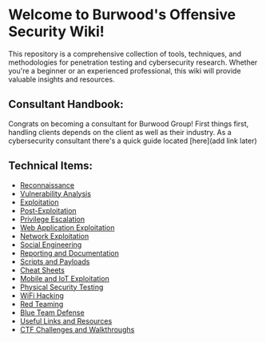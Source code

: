 # Welcome to Burwood's Offensive Security Wiki! 

This repository is a comprehensive collection of tools, techniques, and methodologies for penetration testing and cybersecurity research. Whether you're a beginner or an experienced professional, this wiki will provide valuable insights and resources.

## Consultant Handbook: 
Congrats on becoming a consultant for Burwood Group! First things first, handling clients depends on the client as well as their industry. As a cybersecurity consultant there's a quick guide located [here](add link later)

## Technical Items:
- [Reconnaissance](https://github.com/mdburwood/Offensive-Security-Wiki/tree/main/Reconnaissance)
- [Vulnerability Analysis](https://github.com/mdburwood/Offensive-Security-Wiki/tree/main/Vulnerability%20Analysis)
- [Exploitation](https://github.com/mdburwood/Offensive-Security-Wiki/tree/main/Exploitation)
- [Post-Exploitation](https://github.com/mdburwood/Offensive-Security-Wiki/tree/main/Post-Exploitation)
- [Privilege Escalation](https://github.com/mdburwood/Offensive-Security-Wiki/tree/main/Privilege%20Escalation)
- [Web Application Exploitation](https://github.com/mdburwood/Offensive-Security-Wiki/tree/main/Web%20Application%20Exploitation)
- [Network Exploitation](https://github.com/mdburwood/Offensive-Security-Wiki/tree/main/Network%20Exploitation)
- [Social Engineering](https://github.com/mdburwood/Offensive-Security-Wiki/tree/main/Social%20Engineering)
- [Reporting and Documentation](https://github.com/mdburwood/Offensive-Security-Wiki/tree/main/Reporting%20and%20Documentation)
- [Scripts and Payloads](https://github.com/mdburwood/Offensive-Security-Wiki/tree/main/Scripts%20and%20Payloads)
- [Cheat Sheets](https://github.com/mdburwood/Offensive-Security-Wiki/tree/main/Cheat%20Sheets)
- [Mobile and IoT Exploitation](https://github.com/mdburwood/Offensive-Security-Wiki/tree/main/Mobile%20and%20IoT%20Exploitation)
- [Physical Security Testing](https://github.com/mdburwood/Offensive-Security-Wiki/tree/main/Physical%20Security%20Testing)
- [WiFi Hacking](https://github.com/mdburwood/Offensive-Security-Wiki/tree/main/WiFi%20Hacking)
- [Red Teaming](https://github.com/mdburwood/Offensive-Security-Wiki/tree/main/Red%20Teaming)
- [Blue Team Defense](https://github.com/mdburwood/Offensive-Security-Wiki/tree/main/Blue%20Team%20Defense)
- [Useful Links and Resources](https://github.com/mdburwood/Offensive-Security-Wiki/tree/main/Useful%20Links%20and%20Resources)
- [CTF Challenges and Walkthroughs](https://github.com/mdburwood/Offensive-Security-Wiki/tree/main/CTF%20Challenges%20and%20Walkthroughs)
